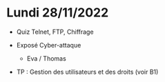

# Lundi 28/11/2022

* Quiz Telnet, FTP, Chiffrage
  
* Exposé Cyber-attaque
  * Eva / Thomas

* TP : Gestion des utilisateurs et des droits (voir B1)
